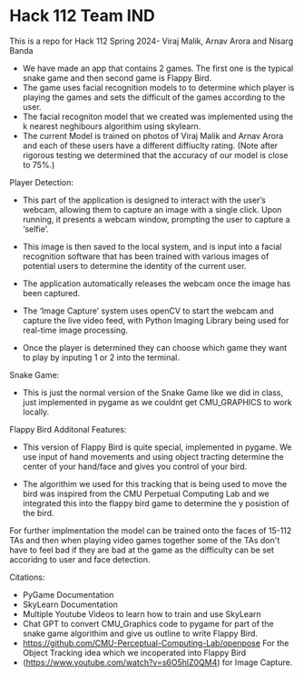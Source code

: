 # Hack 112 Team IND
 This is a repo for Hack 112 Spring 2024- Viraj Malik, Arnav Arora and Nisarg Banda 
 
 - We have made an app that contains 2 games. The first one is the typical snake game and then second game is Flappy Bird. 
 - The game uses facial recognition models to to determine which player is playing the games and sets the difficult of the games according to the user. 
 - The facial recogniton model that we created was implemented using the k nearest neghibours algorithim using skylearn. 
 - The current Model is trained on photos of Viraj Malik and Arnav Arora and each of these users have a different diffiuclty rating. (Note after rigorous testing we determined that the accuracy of our model is close to 75%.)

 Player Detection: 

 - This part of the application is designed to interact with the user’s webcam, allowing them to capture an image with a single click. Upon running, it presents a webcam window, prompting the user to capture a ‘selfie’. 
 - This image is then saved to the local system, and is input into a facial recognition software that has been trained with various images of potential users to determine the identity of the current user. 
 - The application automatically releases the webcam once the image has been captured. 

 - The ‘Image Capture’ system uses openCV to start the webcam and capture the live video feed, with Python Imaging Library being used for real-time image processing.

 - Once the player is determined they can choose which game they want to play by inputing 1 or 2 into the terminal.


Snake Game: 

- This is just the normal version of the Snake Game like we did in class, just implemented in pygame as we couldnt get CMU_GRAPHICS to work locally. 


Flappy Bird Additonal Features:

 - This version of Flappy Bird is quite special, implemented in pygame. We use input of hand movements and using object tracting determine the center of your hand/face and gives you control of 
 your bird. 

 - The algorithim we used for this tracking that is being used to move the bird was inspired from the CMU Perpetual Computing Lab and we integrated this into the flappy bird game to determine the y posistion of the bird. 


For further implmentation the model can be trained onto the faces of 15-112 TAs and then when playing video games together some of the TAs don't have to feel bad if they are bad at the game as the difficulty can be set accoridng to user and face detection. 


Citations: 
- PyGame Documentation
- SkyLearn Documentation
- Multiple Youtube Videos to learn how to train and use SkyLearn
- Chat GPT to convert CMU_Graphics code to pygame for part of the snake game algorithim and give us outline to write Flappy Bird. 
- https://github.com/CMU-Perceptual-Computing-Lab/openpose For the Object Tracking idea which we incoperated into Flappy Bird
- (https://www.youtube.com/watch?v=s6O5hlZ0QM4) for Image Capture.